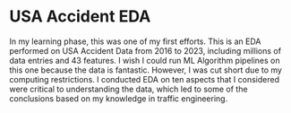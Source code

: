 # USA Accident EDA
In my learning phase, this was one of my first efforts. This is an EDA performed on USA Accident Data from 2016 to 2023, including millions of data entries and 43 features. I wish I could run ML Algorithm pipelines on this one because the data is fantastic. However, I was cut short due to my computing restrictions.
I conducted EDA on ten aspects that I considered were critical to understanding the data, which led to some of the conclusions based on my knowledge in traffic engineering.
